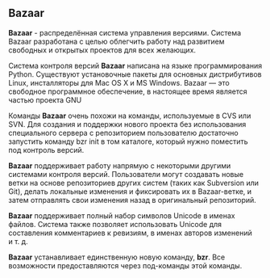 ## Bazaar 

**Bazaar** - распределённая система управления версиями. Система Bazaar разработана с целью облегчить работу над развитием свободных и открытых проектов для всех желающих.

 Система контроля версий **Bazaar** написана на языке программирования Python. Существуют установочные пакеты для основных дистрибутивов Linux, инсталляторы для Mac OS X и MS Windows. Bazaar — это свободное программное обеспечение, в настоящее время является частью проекта GNU

Команды **Bazaar** очень похожи на команды, используемые в CVS или SVN. Для создания и поддержки нового проекта без использования специального сервера с репозиторием пользователю достаточно запустить команду bzr init в том каталоге, который нужно поместить под контроль версий.

**Bazaar** поддерживает работу напрямую с некоторыми другими системами контроля версий. Пользователи могут создавать новые ветки на основе репозиториев других систем (таких как Subversion или Git), делать локальные изменения и фиксировать их в Bazaar-ветке, и затем отправлять свои изменения назад в оригинальный репозиторий.

 **Bazaar** поддерживает полный набор символов Unicode в именах файлов. Система также позволяет использовать Unicode для составления комментариев к ревизиям, в именах авторов изменений и т. д.

**Bazaar** устанавливает единственную новую команду, **bzr**. Все возможности предоставляются через под-команды этой команды.
